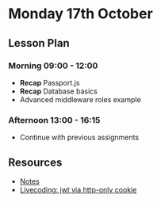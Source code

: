 # Monday 17th October

## Lesson Plan

### Morning 09:00 - 12:00

+ **Recap** Passport.js
+ **Recap** Database basics
+ Advanced middleware roles example

### Afternoon 13:00 - 16:15

+ Continue with previous assignments

## Resources

- [Notes](./17%20October_Notes.md)
- [Livecoding: jwt via http-only cookie](https://github.com/FbW-WD21-E11/livecoding-passport-jwt/tree/http-cookie)